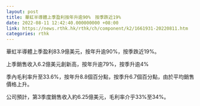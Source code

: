 ```yaml
---
layout: post
title: 華虹半導體上季盈利按年升逾90%　按季跌近19%
date: 2022-08-11 12:42:40.000000000 +08:00
link: https://news.rthk.hk/rthk/ch/component/k2/1661931-20220811.htm
categories: rthk
---
```


華虹半導體上季盈利83.9億美元，按年升逾90%，按季跌近19%。

上季銷售收入6.2億美元創新高，按年升逾79%，按季升逾4%

季內毛利率升至33.6%，按年升8.8個百分點，按季升6.7個百分點，由於平均銷售價格上升。

公司預計，第3季度銷售收入約6.25億美元，毛利率介乎33%至34%。
